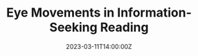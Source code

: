 ---
title: Eye Movements in Information-Seeking Reading

event: 2023 Annual Conference on Human Sentence Processing (HSP)

location: Virtual

summary: Short Talk at the 2023 Annual Conference on Human Sentence Processing (HSP), on the topic of eye movements in information-seeking reading.

date: '2023-03-11T14:00:00Z'
all_day: true

publishDate: '2023-06-01T00:00:00Z'

authors: []
tags: []

featured: false


url_code: ''
url_pdf: 'hsp2023.pdf'
url_slides: ''
url_video: ''

slides: ''

projects: []
---